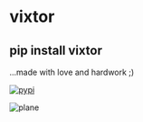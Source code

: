 # vixtor

## pip install vixtor

...made with love and hardwork ;)

[![pypi](https://raw.githubusercontent.com/imvickykumar999/vixtor/master/pypi.png)](https://pypi.org/project/vixtor/)

![plane](https://raw.githubusercontent.com/imvickykumar999/vixtor/master/vixtor.png)
